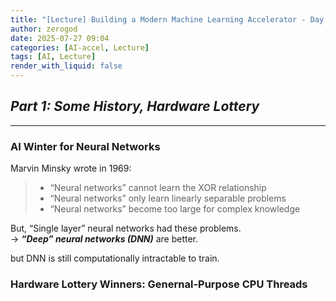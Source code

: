 ```yaml
---
title: "[Lecture] Building a Modern Machine Learning Accelerator - Day 1"
author: zerogod
date: 2025-07-27 09:04
categories: [AI-accel, Lecture]
tags: [AI, Lecture]
render_with_liquid: false
---
```


## ***Part 1: Some History, Hardware Lottery***
---
### AI Winter for Neural Networks   
Marvin Minsky wrote in 1969:
> - “Neural networks” cannot learn the XOR relationship
> - “Neural networks” only learn linearly separable problems
> - “Neural networks” become too large for complex knowledge

But, “Single layer” neural networks had these problems.   
&rarr; ***“Deep” neural networks (DNN)*** are better.  

but DNN is still computationally intractable to train.

### Hardware Lottery Winners: Genernal-Purpose CPU Threads
